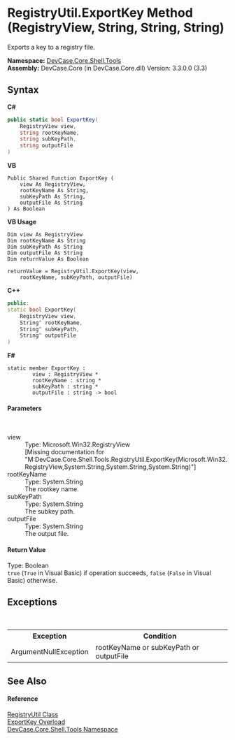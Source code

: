 # RegistryUtil.ExportKey Method (RegistryView, String, String, String)
 

Exports a key to a registry file.

**Namespace:**&nbsp;<a href="N_DevCase_Core_Shell_Tools">DevCase.Core.Shell.Tools</a><br />**Assembly:**&nbsp;DevCase.Core (in DevCase.Core.dll) Version: 3.3.0.0 (3.3)

## Syntax

**C#**<br />
``` C#
public static bool ExportKey(
	RegistryView view,
	string rootKeyName,
	string subKeyPath,
	string outputFile
)
```

**VB**<br />
``` VB
Public Shared Function ExportKey ( 
	view As RegistryView,
	rootKeyName As String,
	subKeyPath As String,
	outputFile As String
) As Boolean
```

**VB Usage**<br />
``` VB Usage
Dim view As RegistryView
Dim rootKeyName As String
Dim subKeyPath As String
Dim outputFile As String
Dim returnValue As Boolean

returnValue = RegistryUtil.ExportKey(view, 
	rootKeyName, subKeyPath, outputFile)
```

**C++**<br />
``` C++
public:
static bool ExportKey(
	RegistryView view, 
	String^ rootKeyName, 
	String^ subKeyPath, 
	String^ outputFile
)
```

**F#**<br />
``` F#
static member ExportKey : 
        view : RegistryView * 
        rootKeyName : string * 
        subKeyPath : string * 
        outputFile : string -> bool 

```


#### Parameters
&nbsp;<dl><dt>view</dt><dd>Type: Microsoft.Win32.RegistryView<br />\[Missing <param name="view"/> documentation for "M:DevCase.Core.Shell.Tools.RegistryUtil.ExportKey(Microsoft.Win32.RegistryView,System.String,System.String,System.String)"\]</dd><dt>rootKeyName</dt><dd>Type: System.String<br />The rootkey name.</dd><dt>subKeyPath</dt><dd>Type: System.String<br />The subkey path.</dd><dt>outputFile</dt><dd>Type: System.String<br />The output file.</dd></dl>

#### Return Value
Type: Boolean<br />`true` (`True` in Visual Basic) if operation succeeds, `false` (`False` in Visual Basic) otherwise.

## Exceptions
&nbsp;<table><tr><th>Exception</th><th>Condition</th></tr><tr><td>ArgumentNullException</td><td>rootKeyName or subKeyPath or outputFile</td></tr></table>

## See Also


#### Reference
<a href="T_DevCase_Core_Shell_Tools_RegistryUtil">RegistryUtil Class</a><br /><a href="Overload_DevCase_Core_Shell_Tools_RegistryUtil_ExportKey">ExportKey Overload</a><br /><a href="N_DevCase_Core_Shell_Tools">DevCase.Core.Shell.Tools Namespace</a><br />